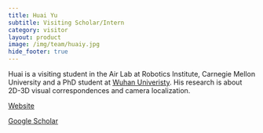 ```yaml
---
title: Huai Yu
subtitle: Visiting Scholar/Intern
category: visitor
layout: product
image: /img/team/huaiy.jpg
hide_footer: true
---
```


Huai is a visiting student in the Air Lab at Robotics Institute, Carnegie Mellon University and  a  PhD student at [Wuhan Univeristy](http://dsp.whu.edu.cn). His research is about 2D-3D visual correspondences and camera localization.

[Website](https://levenberg.github.io)

[Google Scholar](https://scholar.google.com/citations?user=lG7h27kAAAAJ&hl=en)
